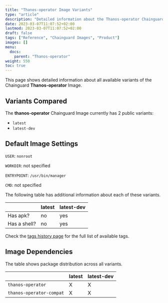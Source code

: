 ```yaml
---
title: "Thanos-operator Image Variants"
type: "article"
description: "Detailed information about the Thanos-operator Chainguard Image variants"
date: 2023-03-07T11:07:52+02:00
lastmod: 2023-03-07T11:07:52+02:00
draft: false
tags: ["Reference", "Chainguard Images", "Product"]
images: []
menu:
  docs:
    parent: "Thanos-operator"
weight: 550
toc: true
---
```


This page shows detailed information about all available variants of the Chainguard **Thanos-operator** Image.

## Variants Compared
The **thanos-operator** Chainguard Image currently has 2 public variants: 

- `latest`
- `latest-dev`

## Default Image Settings
`USER`:		`nonroot`

`WORKDIR`:	not specified

`ENTRYPOINT`:	`/usr/bin/manager`

`CMD`:		not specified

The following table has additional information about each of these variants.

|              | latest | latest-dev |
|--------------|--------|------------|
| Has apk?     | no     | yes        |
| Has a shell? | no     | yes        |

Check the [tags history page](/chainguard/chainguard-images/reference/thanos-operator/tags_history/) for the full list of available tags.
## Image Dependencies
The table shows package distribution across all variants.

|                          | latest | latest-dev |
|--------------------------|--------|------------|
| `thanos-operator`        | X      | X          |
| `thanos-operator-compat` | X      | X          |
